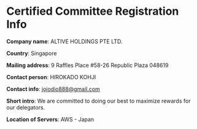 # Certified Committee Registration Info

**Company name**: ALTIVE HOLDINGS PTE LTD.

**Country**: Singapore

**Mailing address**: 9 Raffles Place #58-26 Republic Plaza 048619

**Contact person**: HIROKADO KOHJI

**Contact info**: jojodio888@gmail.com

**Short intro**: We are committed to doing our best to maximize rewards for our delegators.

**Location of Servers**: AWS - Japan
